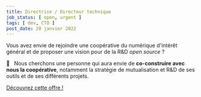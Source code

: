 ```yaml
---
title: Directrice / Directeur technique
job_status: [ open, urgent ]
tags: [ dev, CTO ]
post_date: 20 janvier 2022
---
```


Vous avez envie de rejoindre une coopérative du numérique d'intérêt général et de proposer une vision pour de la R&D *open source* ?

🦄 &nbsp; Nous cherchons une personne qui aura envie de **co-construire avec nous la coopérative**, notamment la stratégie de mutualisation et R&D de ses outils et de ses différents projets.

<!-- 
# À propos de nous

🚀 &nbsp; **multi** c'est une coopérative de type [SCOP](https://www.les-scop.coop/foire-aux-questions) qui développe des logiciels libres et qui a pour ambition de donner plus de poids aux multiples acteurs du numérique d'intérêt général grâce aux [communs numériques](https://labo.societenumerique.gouv.fr/2019/10/16/les-communs-numeriques-un-modele-innovant-de-developpement-des-ressources-numeriques/). 
- D'une part, **en créant et en animant un collectif inclusif de professionnel‧le‧s** du numérique, libre-penseurs·euses, aux profils et compétences multiples, et qui portent ensemble une vision, une éthique, et des pratiques communes ; 
- D'autre part, **en offrant aux institutions un acteur spécialisé**, agile, unique, capable de produire et mettre en place des services numériques innovants, de répondre à des marchés publics, et qui possède une expertise et des références dans le champ du numérique d'intérêt général.

📖 &nbsp; Nos projets et nos activités ont en commun une spécialisation autour de l'*open data* et des logiciels libres. Nos chantiers recouvrent différents sujets, allant de la datavisualisation à la gestion de bases de données en ligne, en passant par les schémas de données et la validation, le design de services, le design UX/UI, ou le conseil... 


# Descriptif du poste

🚧 &nbsp; Chez **multi** vous serez amenés à **concevoir** des produits et à **contribuer** à des logiciels libres. Notre feuille de route *open data* / *open source* pour 2022 comprend des projets tels que :

- [Le catalogage de données produites par l'Etat](https://jailbreak.gitlab.io/investigation-catalogue/synthese.html), en collaboration avec [data.gouv.fr](https://data.gouv.fr/)
- [Data Patch](https://wiki.resilience-territoire.ademe.fr/wiki/Data_Patch)
- [Validata](https://validata.fr/), en collaboration avec [schema.data.gouv.fr](https://schema.data.gouv.fr/)
- [Apiviz](https://apiviz.io/)

et au contact de clients tels que :
- Les acteurs de l'inclusion numérique
- OpenDataFrance
- La DINUM
- L'ANCT
- La Fabrique des mobilités
- L'École d'économie de Paris
- L'OCDE
- ... [et d'autres encore](https://nextcloud.jailbreak.paris/s/cq8beCFkL5krdJS).
-->


<!-- # Profil recherché

💪 &nbsp; Pour co-construire cette stratégie, nous cherchons **une personne capable de proposer une vision transversale sur les questions techniques**. Nous cherchons donc une personne avec autant de compétences techniques que de curiosité et d'imagination, notamment dans les domaines suivants :
- Python (Flask, FastAPI, ...), Javascript (Vue.js, Svelte...), bases de données et backends (PostgreSQL, MongoDB, GraphQL...), Git, ops & intégration continue (Docker, Docker Compose, Ansible, Gitlab CI...)&nbsp;;
- Gestion d'équipes et organisation du travail par itérations de type Scrum / Agile&nbsp;;
- Conception logicielle, urbanisme et architecture d'applicatifs&nbsp;;
- Développement de projets numériques libres ;
- Milieu coopératif et entrepreneuriat.

🧠 &nbsp; **Vos activités principales** :

- Accompagner les équipes projets dans leurs développements&nbsp;;
- Proposer des stratégies de rationnalisation des développements &nbsp;;
- Co-construire ensemble une vision sur les développements futurs de logiciels libres&nbsp;;
- Proposer des outils mutualisés pour les différentes équipes projet&nbsp;;
- Participer aux discussions et  décisions collectives concernant la coopérative, sur des sujets techniques ou autres. -->

<!-- 
💻 &nbsp; **Conditions de travail** :

- Contrat en CDI&nbsp;;
- Statut cadre (convention Syntec)&nbsp;;
- Salaire égal aux autres salarié·e·s&nbsp;;
- [Participation](https://www.service-public.fr/particuliers/vosdroits/F2141) : tous les bénéfices sont réinvestis ou distribués aux salarié·e·s&nbsp;;
- Complémentaire santé : [Alan Green](https://alan.com/garanties-et-remboursements-sante) (prise en charge employeur à 100 %) ;
- Tickets restaurants : 9,25 € (prise en charge employeur à 60 %)&nbsp;;
- Travail essentiellement en télétravail, mais comme nous organisons régulièrement des réunions d'équipe en présentiel nous aurons une préférence pour une personne résidant en région parisienne&nbsp;;
- Vous pourrez devenir associé•e (et c'est ce qu'on souhaite ! :slightly_smiling_face:). 
-->


<!-- 
# Informations complémentaires

👀 &nbsp; Vous n’avez pas à remplir absolument tous les critères pour postuler. Sachez que nous valorisons avant tout les **compétences** et les **réalisations**, l'esprit **DIY**, l'**initiative**, l'**écoute**, le **dialogue**, et l'**imagination**, et non juste votre formation initiale. Si vous vous retrouvez dans notre proposition, oubliez donc tout éventuel syndrôme de l'imposteur et n'hésitez pas à nous contacter.

Envoyez-nous un CV, mais parlez-nous surtout de vos codes publiés en *open source*, des projets que vous avez dirigés et dont vous êtes le·la plus fier·ère !

📥 &nbsp; [**contact@multi.coop**](mailto:contact@multi.coop)

🗣️ &nbsp; On est là pour répondre à toutes vos questions, parler de vos idées, pour construire avec vous de nouvelles façons d'oeuvrer à un numérique plus ouvert et plus libre ! 🙂

- **Type de contrat** : CDI
- **Date de début** : janvier 2022
- **Lieu** : Paris, France (75011)
- **Niveau d'études** : Bac +5 / Master
- **Expérience** : > 3 ans
- **Télétravail total possible** 
-->

<!-- 🔗 &nbsp; **N'hésitez pas à diffuser l'offre en partageant [ce lien](https://hackmd.io/@jailbreak/multi-offre-emploi) sur vos réseaux.** -->

<a href="https://multi.welcomekit.co/jobs/directrice-directeur-technique_paris" class="button is-primary is-rounded is-fullwidth">
  Découvrez cette offre !
</a>

